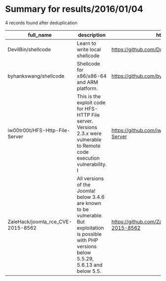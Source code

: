 
# Summary for results/2016/01/04
    
4 records found after deduplication

| full_name | description | html_url | matched_list | matched_count | pushed_at | size | stargazers_count | language | forks_count |
|-----------------------------------|--------------------------------------------------------------------------------------------------------------------------------------------------------|------------------------------------------------------|--------------------------------------|-----------------|---------------------------|--------|--------------------|------------|---------------|
| DevilBin/shellcode | Learn to write local shellcode | https://github.com/DevilBin/shellcode | ['shellcode'] | 1 | 2016-01-04 02:47:10+00:00 | 68 | 2 | C | 1 |
| byhankswang/shellcode | Shellcode for x86/x86-64 and ARM platform. | https://github.com/byhankswang/shellcode | ['shellcode'] | 1 | 2016-01-04 08:00:08+00:00 | 19 | 1 | C | 0 |
| iw00tr00t/HFS-Http-File-Server | This is the exploit code for HFS-HTTP File server. Versions 2.3.x were vulnerable to Remote code execution vulnerability. I | https://github.com/iw00tr00t/HFS-Http-File-Server | ['exploit', 'remote code execution'] | 2 | 2016-01-04 09:04:38+00:00 | 1 | 4 | Python | 1 |
| ZaleHack/joomla_rce_CVE-2015-8562 | All versions of the Joomla! below 3.4.6 are known to be vulnerable. But exploitation is possible with PHP versions below 5.5.29, 5.6.13 and below 5.5. | https://github.com/ZaleHack/joomla_rce_CVE-2015-8562 | ['cve-2', 'exploit', 'rce'] | 3 | 2016-01-04 13:40:17+00:00 | 1 | 7 | | 9 |
